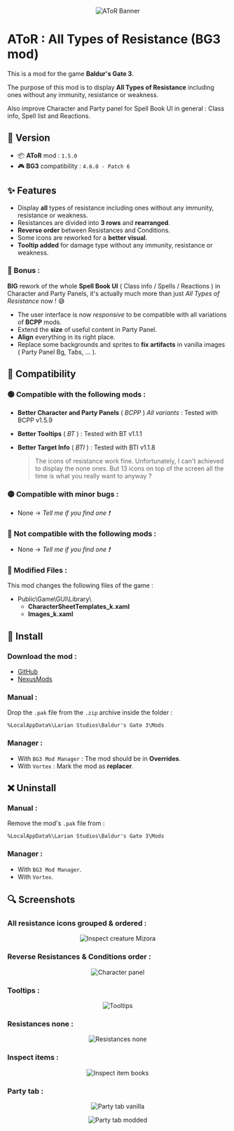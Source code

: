 <p align="center">
  <img src="Docs/Banner/AToR_Banner.png" alt="AToR Banner"/>
</p>

# AToR : All Types of Resistance (BG3 mod)

This is a mod for the game **Baldur's Gate 3**.

The purpose of this mod is to display **All Types of Resistance** including ones without any immunity, resistance or weakness.

Also improve Character and Party panel for Spell Book UI in general : Class info, Spell list and Reactions.

## 🔖 Version
- 📦 **AToR** mod : `1.5.0`
- 🎮 **BG3** compatibility : `4.6.0 - Patch 6`

## ✨ Features

- Display **all** types of resistance including ones without any immunity, resistance or weakness.
- Resistances are divided into **3 rows** and **rearranged**.
- **Reverse order** between Resistances and Conditions.
- Some icons are reworked for a **better visual**.
- **Tooltip added** for damage type without any immunity, resistance or weakness.

### 🎁 Bonus :

**BIG** rework of the whole **Spell Book UI** ( Class info / Spells / Reactions ) in Character and Party Panels, it's actually much more than just *All Types of Resistance* now ! 😅
- The user interface is now *responsive* to be compatible with all variations of **BCPP** mods.
- Extend the **size** of useful content in Party Panel.
- **Align** everything in its right place.
- Replace some backgrounds and sprites to **fix artifacts** in vanilla images ( Party Panel Bg, Tabs, ... ).

## 🔀 Compatibility

### 🟢 **Compatible** with the following mods :
- **Better Character and Party Panels** ( *BCPP* ) *All variants* : Tested with BCPP v1.5.9
- **Better Tooltips** ( *BT* ) : Tested with BT v1.1.1
- **Better Target Info** ( *BTI* ) : Tested with BTI v1.1.8

    > The icons of resistance work fine. Unfortunately, I can't achieved to display the none ones. But 13 icons on top of the screen all the time is what you really want to anyway ?

### 🟡 Compatible with **minor bugs** :
- None -> *Tell me if you find one ❗*

### 🔴 **Not compatible** with the following mods :
- None -> *Tell me if you find one ❗*

### 📄 Modified Files :

This mod changes the following files of the game :

- Public\Game\GUI\Library\
  - **CharacterSheetTemplates_k.xaml**
  - **Images_k.xaml**

## 💾 Install

### Download the mod : 
- [GitHub](https://github.com/Coyote-31/bg3-all-types-of-resistance/releases)
- [NexusMods](https://www.nexusmods.com/baldursgate3/mods/6458)

### Manual :
Drop the `.pak` file from the `.zip` archive inside the folder :

    %LocalAppData%\Larian Studios\Baldur's Gate 3\Mods

### Manager :
- With `BG3 Mod Manager` : The mod should be in **Overrides**.
- With `Vortex` : Mark the mod as **replacer**.

## ❌ Uninstall

### Manual :
Remove the mod's `.pak` file from :

    %LocalAppData%\Larian Studios\Baldur's Gate 3\Mods

### Manager :

- With `BG3 Mod Manager`.
- With `Vortex`.

## 🔍 Screenshots

### All resistance icons grouped & ordered :

<p align="center">
  <img src="Docs/Screenshots/Inspect_creature_Mizora.png" alt="Inspect creature Mizora"/>
</p>

### Reverse Resistances & Conditions order :

<p align="center">
  <img src="Docs/Screenshots/CharPanel_Karlach.png" alt="Character panel"/>
</p>

### Tooltips :

<p align="center">
  <img src="Docs/Screenshots/Tooltips.png" alt="Tooltips"/>
</p>

### Resistances none :

<p align="center">
  <img src="Docs/Screenshots/Resistances_none.png" alt="Resistances none"/>
</p>


### Inspect items :

<p align="center">
  <img src="Docs/Screenshots/Inspect_item_books.png" alt="Inspect item books"/>
</p>

### Party tab :

<p align="center">
  <img src="Docs/Screenshots/Party_tab_vanilla.png" alt="Party tab vanilla"/>
</p>

<p align="center">
  <img src="Docs/Screenshots/Party_tab_modded.png" alt="Party tab modded"/>
</p>
